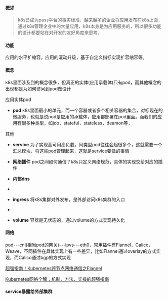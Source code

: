 #### 概述
> k8s已成为pass平台的事实标准，越来越多的企业将应用发布在k8s上面，通过k8s管理企业中的大量应用，k8s本身是为应用服务的，所以很多功能的设计都要站在对开发的友好角度来思考。

#### 功能
应用的水平扩缩容，应用的滚动升级，基于自定义指标实现扩容缩容等。

#### 概念
k8s里面涉及到的概念很多，但真正的实体(应用承载体)只有pod，而其他概念的出现都是为如何访问到pod做设计

应用实体pod

- **pod** k8s里面最小的单元，而一个容器或者多个相关容器的集合，对标现在的微服务，也就是说pod是应用的承载体，应用都部署在pod里面。而我们的应用有很多种类型，如job，stateful，stateless，deamon等，

其他

- **service** 为了实现高可用高负载，同类型pod往往会起很多个，这就需要一个汇总模块，将这些pod管理起来，这就是service要做的事情

- **网络插件** pod之间如何通信？k8s只定义网络规范，具体的实现交给对应的插件

- **内部dns** 
- 
- **ingress** 将k8s集群对外发布，是外部访问k8s集群的入口
- 
- **volume** 容器是无状态的，通过volume的方式实现持久化

#### 网络
pod---cni(相当pod的网关)---ipvs---eth0，常用插件有Flannel，Calico，Weave，不同插件在具体实现上有一些差异，比如Flannel通过overlay的方式实现，而Calico通过bgp的方式实现

[超强指南！Kubernetes跨节点网络通信之Flannel](https://mp.weixin.qq.com/s/uJR4YmUuSCjgEi-VNkTLnA)

[Kubernetes网络全解：机制、方法、实操的超强指南](https://mp.weixin.qq.com/s/YO-MPJFei6flcvQdktQRww)

#### service暴露给外部集群




